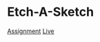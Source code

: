 # Etch-A-Sketch

[Assignment](https://www.theodinproject.com/lessons/foundations-etch-a-sketch)
[Live](https://bielesz.github.io/Etch-A-Sketch/)
